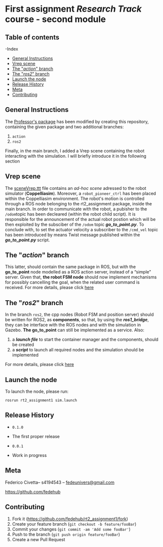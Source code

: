 # First assignment _Research Track_ course - second module 

## Table of contents 

-Index
  - [General Instructions](#general-instructions)
  - [Vrep scene](#vrep-scene)
  - [The "*action*" branch](#the-action-branch)
  - [The "*ros2*" branch](#the-ros2-branch)
  - [Launch the node](#launch-the-node)
  - [Release History](#release-history)
  - [Meta](#meta)
  - [Contributing](#contributing)
  
## General Instructions

The [Professor's package](https://github.com/CarmineD8/rt2_assignment1) has been modified by creating this repository, containing the given package and two additional branches:

1. `action` 
2. `ros2`

Finally, in the main branch, I added a Vrep scene containing the robot interacting with the simulation. I will briefly introduce it in the following section

## Vrep scene 
The [sceneVrep.ttt](https://github.com/fedehub/rt2_assignment1/blob/main/sceneVrep.ttt) file contains an *ad-hoc scene* adressed to the robot simulator (**Coppelliasim**). Moreover, a `robot_pioneer_ctrl` has been placed within the Coppelliasim environment. The robot's motion is controlled through a ROS node belonging to the rt2_assignment package, inside the main branch. 
In order to communicate with the robot, a pubisher to the  `/odom`topic has been decleared (within the robot child script). It is responsible for the announcement of the actual robot postion which will be then exploited by the subsciber of the `/odom` topic ***go_to_point.py***. To conclude with, to set the actuator velocity a subscriber to the `/cmd_vel` topic has been introduced by means Twist message published within the  ***go_to_point.py*** script.



## The "*action*" branch
This latter, should contain the same package in ROS, but with the **go_to_point** node modelled as a ROS action server, instead of a “simple” server.
Given that, **the robot FSM node** should now implement mechanisms for possibly cancelling the goal, when the related user command is received. For more details, please click [here](https://github.com/fedehub/rt2_assignment1/tree/action)

## The "*ros2*" branch
In the branch `ros2`, the cpp nodes (Robot FSM and position server) should be written for ROS2, as **components**, so that, by using the _**ros1_bridge**_, they can be interface with the ROS nodes and with the simulation in Gazebo. **The go_to_point** can still be implemented as a service.
Also:

1. a _**launch file**_ to start the container manager and the components, should be created
2. a _**script**_ to launch all required nodes and the simulation should be implemented

For more details, please click [here](https://github.com/fedehub/rt2_assignment1/tree/ros2)



## Launch the node 

To launch the node, please run:
```
rosrun rt2_assignment1 sim.launch

```

## Release History

* `0.1.0`
 * The first proper release

* `0.0.1`
 * Work in progress

## Meta

Federico Civetta– s4194543 – fedeunivers@gmail.com


https://github.com/fedehub

## Contributing

1. Fork it (https://github.com/fedehub/rt2_assignment1/fork)
2. Create your feature branch (`git checkout -b feature/fooBar`)
3. Commit your changes (`git commit -am 'Add some fooBar'`)
4. Push to the branch (`git push origin feature/fooBar`)
5. Create a new Pull Request
